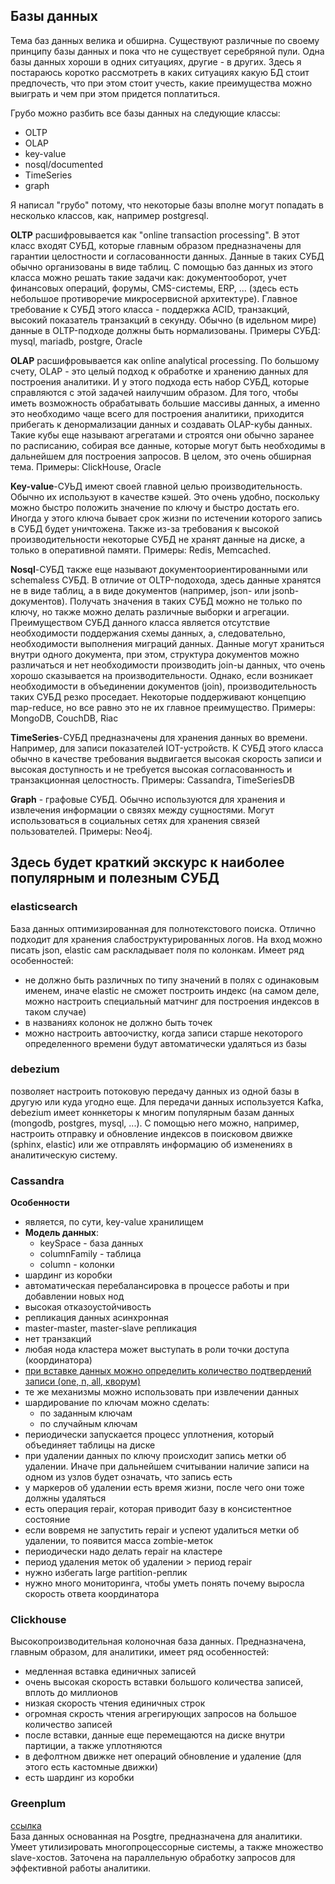 ## Базы данных

Тема баз данных велика и обширна. Существуют различные по своему принципу базы данных и пока что не существует серебряной пули. Одна базы данных хороши в одних ситуациях, другие - в других. Здесь я постараюсь коротко рассмотреть в каких ситуациях какую БД стоит предпочесть, что при этом стоит учесть, какие преимущества можно выиграть и чем при этом придется поплатиться.

Грубо можно разбить все базы данных на следующие классы:
 - OLTP
 - OLAP
 - key-value
 - nosql/documented
 - TimeSeries
 - graph

Я написал "грубо" потому, что некоторые базы вполне могут попадать в несколько классов, как, например postgresql. 

**OLTP** расшифровывается как "online transaction processing". В этот класс входят СУБД, которые главным образом предназначены для гарантии целостности и согласованности данных. Данные в таких СУБД обычно организованы  в виде таблиц. С помощью баз данных из этого класса можно решать такие задачи как: документооборот, учет финансовых операций, форумы, CMS-системы, ERP, ... (здесь есть небольшое противоречие микросервисной архитектуре). Главное требование к СУБД этого класса - поддержка ACID, транзакций, высокий показатель транзакций в секунду. Обычно (в идельном мире) данные в OLTP-подходе должны быть нормализованы.
Примеры СУБД: mysql, mariadb, postgre, Oracle

**OLAP** расшифровывается как online analytical processing. По большому счету, OLAP - это целый подход к обработке и хранению данных для построения аналитики. И у этого подхода есть набор СУБД, которые справляются с этой задачей наилучшим образом. Для того, чтобы иметь возможность обрабатывать большие массивы данных, а именно это необходимо чаще всего для построения аналитики, приходится прибегать к денормализации данных и создавать OLAP-кубы данных. Такие кубы еще называют агрегатами и строятся они обычно заранее по расписанию, собирая все данные, которые могут быть необходимы в дальнейшем для построения запросов. В целом, это очень обширная тема.
Примеры: ClickHouse, Oracle

**Key-value**-СУЬД имеют своей главной целью производительность. Обычно их используют в качестве кэшей. Это очень удобно, поскольку можно быстро положить значение по ключу и быстро достать его. Иногда у этого ключа бывает срок жизни по истечении которого запись в СУБД будет уничтожена. Также из-за требования к высокой производительности некоторые СУБД не хранят данные на диске, а только в оперативной памяти.
Примеры: Redis, Memcached.

**Nosql**-СУБД также еще называют документоориентированными или schemaless СУБД. В отличие от OLTP-подохода, здесь данные хранятся не в виде таблиц, а в виде документов (например, json- или jsonb-документов). Получать значения в таких СУБД можно не только по ключу, но также можно делать различные выборки и агрегации. Преимуществом СУБД данного класса является отсутствие необходимости поддержания схемы данных, а, следовательно, необходимости выполнения миграций данных. Данные могут храниться внутри одного документа, при этом, структура документов можно различаться и нет необходимости производить join-ы данных, что очень хорошо сказывается на производительности. Однако, если возникает необходимости в объединении документов (join), производительность таких СУБД резко проседает. Некоторые поддерживают концепцию map-reduce, но все равно это не их главное преимущество.
Примеры: MongoDB, CouchDB, Riac

**TimeSeries**-СУБД предназначены для хранения данных во времени. Например, для записи показателей IOT-устройств. К СУБД этого класса обычно в качестве требования выдвигается высокая скорость записи и высокая доступность и не требуется высокая согласованность и транзакционная целостность.
Примеры: Cassandra, TimeSeriesDB

**Graph** - графовые СУБД. Обычно используются для хранения и извлечения информации о связях между сущностями. Могут использоваться в социальных сетях для хранения связей пользователей.
Примеры: Neo4j.


## Здесь будет краткий экскурс к наиболее популярным и полезным СУБД

### elasticsearch
База данных оптимизированная для полнотекстового поиска. Отлично подходит для хранения слабоструктурированных логов. На вход можно писать json, elastic сам раскладывает поля по колонкам. Имеет ряд особенностей:
 - не должно быть различных по типу значений в полях с одинаковым именем, иначе elastic не сможет построить индекс (на самом деле, можно настроить специальный матчинг для построения индексов в таком случае)  
 - в названиях колонок не должно быть точек  
 - можно настроить автоочистку, когда записи старше некоторого определенного времени будут автоматически удаляться из базы  

### debezium
позволяет настроить потоковую передачу данных из одной базы в другую или куда угодно еще.
Для передачи данных используется Kafka, debezium имеет коннкеторы к многим популярным базам данных (mongodb, postgres, mysql, ...).
С помощью него можно, например, настроить отправку и обновление индексов в поисковом движке (sphinx, elastic) или же отправлять
информацию об изменениях в аналитическую систему.

### Cassandra
**Особенности**
 - является, по сути, key-value хранилищем
 - **Модель данных**:
   - keySpace - база данных
   - columnFamily -  таблица
   - column - колонки
 - шардинг из коробки  
 - автоматическая перебалансировка в процессе работы и при добавлении новых нод  
 - высокая отказоустойчивость  
 - репликация данных асинхронная  
 - master-master, master-slave репликация  
 - нет транзакций  
 - любая нода кластера может выступать в роли точки доступа (координатора)  
 - [при вставке данных можно определить количество подтвердений записи (one, n, all, кворум)](https://www.dropbox.com/s/lsx3xutos7cz1p9/%D0%A1%D0%BA%D1%80%D0%B8%D0%BD%D1%88%D0%BE%D1%82%202018-10-25%2001.07.28.png?dl=0)  
 - те же механизмы можно использовать при извлечении данных  
 - шардирование по ключам можно сделать:  
   - по заданным ключам  
   - по случайным ключам  
 - периодически запускается процесс уплотнения, который объединяет таблицы на диске  
 - при удалении данных по ключу происходит запись метки об удалении.
   Иначе при дальнейшем считывании наличие записи на одном из узлов
   будет означать, что запись есть  
 - у маркеров об удалении есть время жизни, после чего они тоже должны удаляться  
 - есть операция repair, которая приводит базу в консистентное состояние
 - если вовремя не запустить repair и успеют удалиться метки об удалении,
   то появится масса zombie-меток  
 - периодически надо делать repair на кластере  
 - период удаления меток об удалении > период repair  
 - нужно избегать large partition-реплик  
 - нужно много мониторинга, чтобы уметь понять почему выросла скорость ответа координатора  

### Clickhouse
Высокопроизводительная колоночная база данных. Предназначена, главным образом, для аналитики,
имеет ряд особенностей:
 - медленная вставка единичных записей
 - очень высокая скорость вставки большого количества записей, вплоть до миллионов
 - низкая скорость чтения единичных строк
 - огромная скрость чтения агрегирующих запросов на большое количество записей
 - после вставки, данные еще перемещаются на диске внутри партиции, а также уплотняются
 - в дефолтном движке нет операций обновление и удаление (для этого есть кастомные движки)
 - есть шардинг из коробки

### Greenplum
[ссылка](https://greenplum.org/)  
База данных основанная на Posgtre, предназначена для аналитики. Умеет утилизировать многопроцессорные системы, а также множество slave-хостов. Заточена на параллельную обработку запросов для эффективной работы аналитики.
